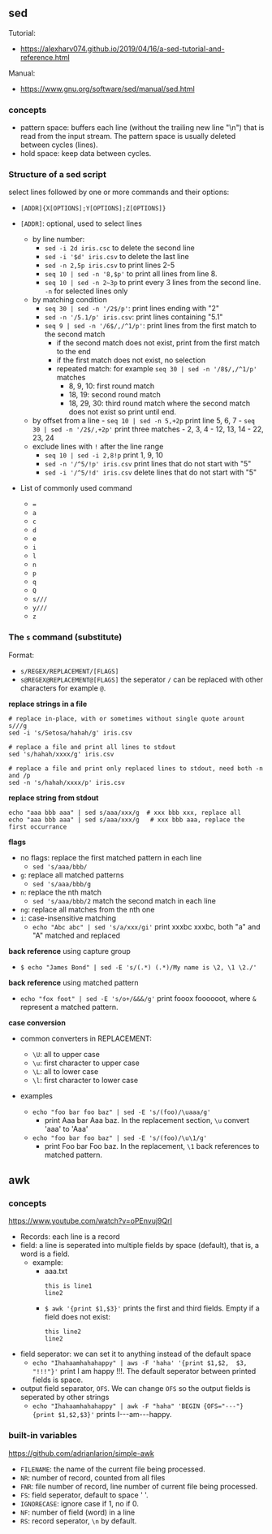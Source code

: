 ## sed

Tutorial:
- https://alexharv074.github.io/2019/04/16/a-sed-tutorial-and-reference.html

Manual:
- https://www.gnu.org/software/sed/manual/sed.html


### concepts
- pattern space: buffers each line (without the trailing new line "\n") that is read from the input stream. The pattern space is usually deleted between cycles (lines).
- hold space: keep data between cycles.

### Structure of a sed script
select lines followed by one or more commands and their options:
- `[ADDR]{X[OPTIONS];Y[OPTIONS];Z[OPTIONS]}`

- `[ADDR]`: optional, used to select lines
    - by line number: 
        - `sed -i 2d iris.csc` to delete the second line
        - `sed -i '$d' iris.csv` to delete the last line
        - `sed -n 2,5p iris.csv` to print lines 2-5
        - `seq 10 | sed -n '8,$p'` to print all lines from line 8.
        - `seq 10 | sed -n 2~3p` to print every 3 lines from the second line. `-n` for selected lines only
    - by matching condition 
        - `seq 30 | sed -n '/2$/p'`: print lines ending with "2"
        - `sed -n '/5.1/p' iris.csv`: print lines containing "5.1"
        - `seq 9 | sed -n '/6$/,/^1/p'`: print lines from the first match to the second match
            - if the second match does not exist, print from the first match to the end 
            - if the first match does not exist, no selection
            - repeated match: for example `seq 30 | sed -n '/8$/,/^1/p'` matches
                - 8, 9, 10: first round match
                - 18, 19: second round match
                - 18, 29, 30: third round match where the second match does not exist so print until end.
    - by offset from a line
            - `seq 10 | sed -n 5,+2p`  print line 5, 6, 7 
            - `seq 30 | sed -n '/2$/,+2p'` print three matches
                - 2, 3, 4 
                - 12, 13, 14
                - 22, 23, 24
    - exclude lines with `!` after the line range
        - `seq 10 | sed -i 2,8!p`   print 1, 9, 10
        - `sed -n '/^5/!p' iris.csv` print lines that do not start with "5"
        - `sed -i '/^5/!d' iris.csv` delete lines that do not start with "5"
  
- List of commonly used command
    - `=`
    - `a`
    - `c`
    - `d`
    - `e`
    - `i`
    - `l`
    - `n`
    - `p`
    - `q`
    - `Q`
    - `s///`
    - `y///`
    - `z`


### The `s` command (substitute)

Format:

- `s/REGEX/REPLACEMENT/[FLAGS]`  
- `s@REGEX@REPLACEMENT@[FLAGS]`  the seperator `/` can be replaced with other characters for example `@`.

**replace strings in a file**

```shell
# replace in-place, with or sometimes without single quote arount s///g
sed -i 's/Setosa/hahah/g' iris.csv

# replace a file and print all lines to stdout
sed 's/hahah/xxxx/g' iris.csv

# replace a file and print only replaced lines to stdout, need both -n and /p
sed -n 's/hahah/xxxx/p' iris.csv
```

**replace string from stdout**

```shell
echo "aaa bbb aaa" | sed s/aaa/xxx/g  # xxx bbb xxx, replace all
echo "aaa bbb aaa" | sed s/aaa/xxx/g   # xxx bbb aaa, replace the first occurrance
```

**flags**

- no flags: replace the first matched pattern in each line 
    - `sed 's/aaa/bbb/`
- `g`: replace all matched patterns
    - `sed 's/aaa/bbb/g`
- `n`: replace the nth match
    - `sed 's/aaa/bbb/2`   match the second match in each line
- `ng`: replace all matches from the nth one
- `i`: case-insensitive matching
    - `echo "Abc abc" | sed 's/a/xxx/gi'` print xxxbc xxxbc, both "a" and "A" matched and replaced 

**back reference** using capture group

- `$ echo "James Bond" | sed -E 's/(.*) (.*)/My name is \2, \1 \2./'`

**back reference** using matched pattern

- `echo "fox foot" | sed -E 's/o+/&&&/g'` print fooox foooooot, where `&` represent a matched pattern.

**case conversion**

- common converters in REPLACEMENT:
    - `\U`: all to upper case
    - `\u`: first character to upper case
    - `\L`: all to lower case
    - `\l`: first character to lower case

- examples
    - `echo "foo bar foo baz" | sed -E 's/(foo)/\uaaa/g'`
        - print Aaa bar Aaa baz. In the replacement section, `\u` convert 'aaa' to 'Aaa'
    - `echo "foo bar foo baz" | sed -E 's/(foo)/\u\1/g'`
        - print Foo bar Foo baz. In the replacement, `\1` back references to matched pattern. 


## awk

### concepts
https://www.youtube.com/watch?v=oPEnvuj9QrI

- Records: each line is a record
- field: a line is seperated into multiple fields by space (default), that is, a word is a field.
    - example:
        - aaa.txt
            ```
            this is line1
            line2
            ```
        - `$ awk '{print $1,$3}'` prints the first and third fields. Empty if a field does not exist:
            ```
            this line2
            line2
            ```
- field seperator: we can set it to anything instead of the default space
    - `echo "Ihahaamhahahappy" | aws -F 'haha' '{print $1,$2,  $3, "!!!"}'` print I am happy !!!. The default seperator between printed fields is space.
- output field separator, `OFS`. We can change `OFS` so the output fields is seperated by other strings
    - `echo "Ihahaamhahahappy" | awk -F "haha" 'BEGIN {OFS="---"} {print $1,$2,$3}'` prints I---am---happy.
 

### built-in variables
https://github.com/adrianlarion/simple-awk

- `FILENAME`: the name of the current file being processed.
- `NR`: number of record, counted from all files
- `FNR`: file number of record, line number of current file being processed.
- `FS`: field seperator, default to space ' '.
- `IGNORECASE`: ignore case if 1, no if 0.
- `NF`: number of field (word) in a line
- `RS`: record seperator, `\n` by default.

